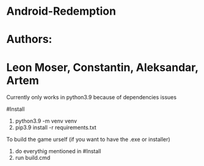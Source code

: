 # Android-Redemption

# Authors:
# Leon Moser, Constantin, Aleksandar, Artem

Currently only works in python3.9 because of dependencies issues

#Install 
1. python3.9 -m venv venv
2. pip3.9 install -r requirements.txt


To build the game urself (if you want to have the .exe or installer)
1. do everythig mentioned in #Install
2. run build.cmd
